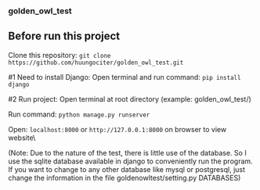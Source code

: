 ### golden_owl_test
## Before run this project 
Clone this repository: ```git clone https://github.com/huungociter/golden_owl_test.git```

#1 Need to install Django: 
Open terminal and run command: ```pip install django```

#2 Run project: 
Open terminal at root directory (example: golden_owl_test/)
 
Run command: ```python manage.py runserver```

Open: ```localhost:8000``` or ```http://127.0.0.1:8000``` on browser to view website\

(Note: Due to the nature of the test, there is little use of the database. So I use the sqlite database available in django to conveniently run the program. If you want to change to any other database like mysql or postgresql, just change the information in the file goldenowltest/setting.py DATABASES)